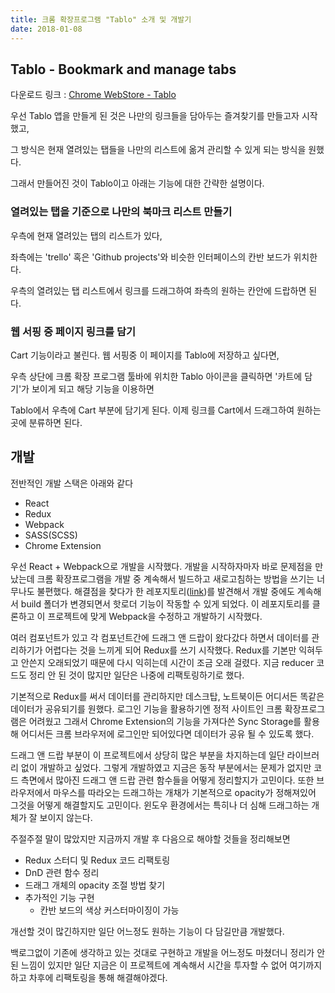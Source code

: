 ```yaml
---
title: 크롬 확장프로그램 "Tablo" 소개 및 개발기
date: 2018-01-08
---
```


## Tablo - Bookmark and manage tabs

다운로드 링크 : [Chrome WebStore - Tablo](https://chrome.google.com/webstore/detail/tablo-bookmark-and-manage/aoccnljcdmmbihgabpoljghfcmbflkhc)

우선 Tablo 앱을 만들게 된 것은 나만의 링크들을 담아두는 즐겨찾기를 만들고자 시작했고,

그 방식은 현재 열려있는 탭들을 나만의 리스트에 옮겨 관리할 수 있게 되는 방식을 원했다.

그래서 만들어진 것이 Tablo이고 아래는 기능에 대한 간략한 설명이다.

### 열려있는 탭을 기준으로 나만의 북마크 리스트 만들기

우측에 현재 열려있는 탭의 리스트가 있다,  

좌측에는 'trello' 혹은 'Github projects'와 비슷한 인터페이스의 칸반 보드가 위치한다.

우측의 열려있는 탭 리스트에서 링크를 드래그하여 좌측의 원하는 칸안에 드랍하면 된다.

### 웹 서핑 중 페이지 링크를 담기

Cart 기능이라고 불린다. 웹 서핑중 이 페이지를 Tablo에 저장하고 싶다면,

우측 상단에 크롬 확장 프로그램 툴바에 위치한 Tablo 아이콘을 클릭하면 '카트에 담기'가 보이게 되고 해당 기능을 이용하면

Tablo에서 우측에 Cart 부분에 담기게 된다. 이제 링크를 Cart에서 드래그하여 원하는 곳에 분류하면 된다.

## 개발

전반적인 개발 스택은 아래와 같다

- React
- Redux
- Webpack
- SASS(SCSS)
- Chrome Extension

우선 React + Webpack으로 개발을 시작했다. 개발을 시작하자마자 바로 문제점을 만났는데 크롬 확장프로그램을 개발 중 계속해서 빌드하고 새로고침하는 방법을 쓰기는 너무나도 불편했다. 해결점을 찾다가 한 레포지토리([link](https://github.com/samuelsimoes/chrome-extension-webpack-boilerplate))를 발견해서 개발 중에도 계속해서 build 폴더가 변경되면서 핫로더 기능이 작동할 수 있게 되었다. 이 레포지토리를 클론하고 이 프로젝트에 맞게 Webpack을 수정하고 개발하기 시작했다.

여러 컴포넌트가 있고 각 컴포넌트간에 드래그 앤 드랍이 왔다갔다 하면서 데이터를 관리하기가 어렵다는 것을 느끼게 되어 Redux를 쓰기 시작했다. Redux를 기본만 익혀두고 안쓴지 오래되었기 때문에 다시 익히는데 시간이 조금 오래 걸렸다. 지금 reducer 코드도 정리 안 된 것이 많지만 일단은 나중에 리팩토링하기로 했다.

기본적으로 Redux를 써서 데이터를 관리하지만 데스크탑, 노트북이든 어디서든 똑같은 데이터가 공유되기를 원했다. 로그인 기능을 활용하기엔 정적 사이트인 크롬 확장프로그램은 어려웠고 그래서 Chrome Extension의 기능을 가져다쓴 Sync Storage를 활용해 어디서든 크롬 브라우저에 로그인만 되어있다면 데이터가 공유 될 수 있도록 했다.

드래그 앤 드랍 부분이 이 프로젝트에서 상당히 많은 부분을 차지하는데 일단 라이브러리 없이 개발하고 싶었다. 그렇게 개발하였고 지금은 동작 부분에서는 문제가 없지만 코드 측면에서 많아진 드래그 앤 드랍 관련 함수들을 어떻게 정리할지가 고민이다. 또한 브라우저에서 마우스를 따라오는 드래그하는 개채가 기본적으로 opacity가 정해져있어 그것을 어떻게 해결할지도 고민이다. 윈도우 환경에서는 특히나 더 심해 드래그하는 개체가 잘 보이지 않는다.

주절주절 말이 많았지만 지금까지 개발 후 다음으로 해야할 것들을 정리해보면

- Redux 스터디 및 Redux 코드 리팩토링
- DnD 관련 함수 정리
- 드래그 개체의 opacity 조절 방법 찾기
- 추가적인 기능 구현
  - 칸반 보드의 색상 커스터마이징이 가능

개선할 것이 많긴하지만 일단 어느정도 원하는 기능이 다 담길만큼 개발했다.

백로그없이 기존에 생각하고 있는 것대로 구현하고 개발을 어느정도 마쳤더니 정리가 안된 느낌이 있지만 일단 지금은 이 프로젝트에 계속해서 시간을 투자할 수 없어 여기까지하고 차후에 리팩토링을 통해 해결해야겠다.
